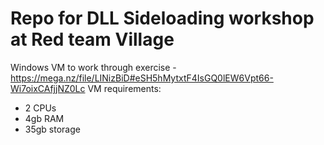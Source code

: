 # Repo for DLL Sideloading workshop at Red team Village

Windows VM to work through exercise - https://mega.nz/file/LINizBiD#eSH5hMytxtF4IsGQ0lEW6Vpt66-Wi7oixCAfjjNZ0Lc
VM requirements:
* 2 CPUs
* 4gb RAM
* 35gb storage
